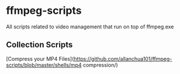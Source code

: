 # ffmpeg-scripts
All scripts related to video management that run on top of ffmpeg.exe

## Collection Scripts

[Compress your MP4 Files](https://github.com/allanchua101/ffmpeg-scripts/blob/master/shells/mp4 compression/)
